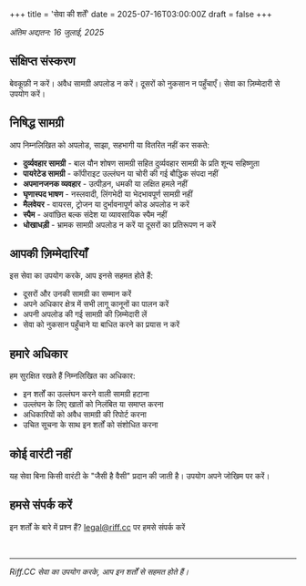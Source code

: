 +++
title = 'सेवा की शर्तें'
date = 2025-07-16T03:00:00Z
draft = false
+++

*अंतिम अद्यतन: 16 जुलाई, 2025*

## संक्षिप्त संस्करण

बेवकूफ़ी न करें। अवैध सामग्री अपलोड न करें। दूसरों को नुकसान न पहुँचाएँ। सेवा का ज़िम्मेदारी से उपयोग करें।

## निषिद्ध सामग्री

आप निम्नलिखित को अपलोड, साझा, सहभागी या वितरित नहीं कर सकते:

- **दुर्व्यवहार सामग्री** - बाल यौन शोषण सामग्री सहित दुर्व्यवहार सामग्री के प्रति शून्य सहिष्णुता
- **पायरेटेड सामग्री** - कॉपीराइट उल्लंघन या चोरी की गई बौद्धिक संपदा नहीं
- **अपमानजनक व्यवहार** - उत्पीड़न, धमकी या लक्षित हमले नहीं
- **घृणास्पद भाषण** - नस्लवादी, लिंगभेदी या भेदभावपूर्ण सामग्री नहीं
- **मैलवेयर** - वायरस, ट्रोजन या दुर्भावनापूर्ण कोड अपलोड न करें
- **स्पैम** - अवांछित बल्क संदेश या व्यावसायिक स्पैम नहीं
- **धोखाधड़ी** - भ्रामक सामग्री अपलोड न करें या दूसरों का प्रतिरूपण न करें

## आपकी ज़िम्मेदारियाँ

इस सेवा का उपयोग करके, आप इनसे सहमत होते हैं:

- दूसरों और उनकी सामग्री का सम्मान करें
- अपने अधिकार क्षेत्र में सभी लागू कानूनों का पालन करें
- अपनी अपलोड की गई सामग्री की ज़िम्मेदारी लें
- सेवा को नुकसान पहुँचाने या बाधित करने का प्रयास न करें

## हमारे अधिकार

हम सुरक्षित रखते हैं निम्नलिखित का अधिकार:

- इन शर्तों का उल्लंघन करने वाली सामग्री हटाना
- उल्लंघन के लिए खातों को निलंबित या समाप्त करना
- अधिकारियों को अवैध सामग्री की रिपोर्ट करना
- उचित सूचना के साथ इन शर्तों को संशोधित करना

## कोई वारंटी नहीं

यह सेवा बिना किसी वारंटी के "जैसी है वैसी" प्रदान की जाती है। उपयोग अपने जोखिम पर करें।

## हमसे संपर्क करें

इन शर्तों के बारे में प्रश्न हैं? legal@riff.cc पर हमसे संपर्क करें

<br />

---

*Riff.CC सेवा का उपयोग करके, आप इन शर्तों से सहमत होते हैं।*